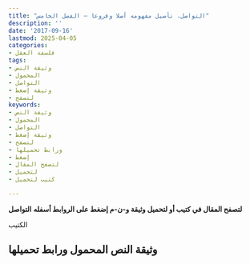 ```yaml
---
title: "التواصل، تأصيل مفهومه أصلا وفروعا – الفصل الخامس"
description: ''
date: '2017-09-16'
lastmod: 2025-04-05
categories:
- فلسفة العقل
tags:
- وثيقة النص
- المحمول
- التواصل
- وثيقة إضغط
- لتصفح
keywords:
- وثيقة النص
- المحمول
- التواصل
- وثيقة إضغط
- لتصفح
- ورابط تحميلها
- إضغط
- لتصفح المقال
- لتحميل
- كتيب لتحميل

---
```

**لتصفح المقال في كتيب أو لتحميل وثيقة و-ن-م إضغط على الروابط أسفله** **التواصل**

الكتيب

## وثيقة النص المحمول ورابط تحميلها

###
